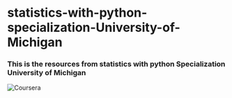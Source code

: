 # statistics-with-python-specialization-University-of-Michigan

### This is the resources from  statistics with python Specialization University of Michigan

![Coursera](https://img.shields.io/badge/Coursera-%230056D2.svg?style=for-the-badge&logo=Coursera&logoColor=white)
